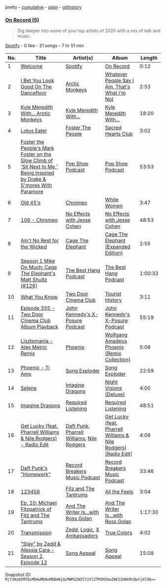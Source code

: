 pretty - [cumulative](/playlists/cumulative/37i9dQZF1EOpRGOH7Qce7F.md) - [plain](/playlists/plain/37i9dQZF1EOpRGOH7Qce7F) - [githistory](https://github.githistory.xyz/mackorone/spotify-playlist-archive/blob/main/playlists/plain/37i9dQZF1EOpRGOH7Qce7F)

### [On Record \(5\)](https://open.spotify.com/playlist/37i9dQZF1EOpRGOH7Qce7F)

> Dig deeper into some of your top artists of 2020 with a mix of talk and music.

[Spotify](https://open.spotify.com/user/spotify) - 0 like - 21 songs - 7 hr 51 min

| No. | Title | Artist(s) | Album | Length |
|---|---|---|---|---|
| 1 | [Welcome](https://open.spotify.com/track/5OyDrpEkADJhlSvnopHuQ8) | [Spotify](https://open.spotify.com/artist/5UUG83KSlqPhrBssrducWV) | [On Record](https://open.spotify.com/album/6Tja0wl37TsdQx2o6Ev5zH) | 0:12 |
| 2 | [I Bet You Look Good On The Dancefloor](https://open.spotify.com/track/29EkMZmUNz1WsuzaMtVo1i) | [Arctic Monkeys](https://open.spotify.com/artist/7Ln80lUS6He07XvHI8qqHH) | [Whatever People Say I Am, That's What I'm Not](https://open.spotify.com/album/0ndGMh4twJNzPpr5XtHTR2) | 2:53 |
| 3 | [Kyle Meredith With..\. Arctic Monkeys](https://open.spotify.com/episode/7vUm8xRxYYumefVxop2Rks) | [Kyle Meredith With...](https://open.spotify.com/show/4GiQLBlq0j0ZhZBwGL4bZI) | [Kyle Meredith With...](https://open.spotify.com/show/4GiQLBlq0j0ZhZBwGL4bZI) | 18:20 |
| 4 | [Lotus Eater](https://open.spotify.com/track/6ReKt5x6FVUXTMdWNC6GAQ) | [Foster The People](https://open.spotify.com/artist/7gP3bB2nilZXLfPHJhMdvc) | [Sacred Hearts Club](https://open.spotify.com/album/5lFvZh6pCTJzr9UStebyCF) | 3:02 |
| 5 | [Foster the People's Mark Foster on the Slow Climb of 'Sit Next to Me,' Being Inspired by Drake & S'mores With Paramore](https://open.spotify.com/episode/2n5PUhujQouWZer7kvJFQJ) | [Pop Shop Podcast](https://open.spotify.com/show/6Up21LReNRTrMTa6O3mkKJ) | [Pop Shop Podcast](https://open.spotify.com/show/6Up21LReNRTrMTa6O3mkKJ) | 53:53 |
| 6 | [Old 45's](https://open.spotify.com/track/3tynLfCMPGbkMKLm9p960T) | [Chromeo](https://open.spotify.com/artist/2mV8aJphiSHYJf43DxL7Gt) | [White Women](https://open.spotify.com/album/1rqJZhedmCFNbaoTRQz9Zj) | 3:47 |
| 7 | [106 \- Chromeo](https://open.spotify.com/episode/0k0crVRQr9dXtxYlEq1T0G) | [No Effects with Jesse Cohen](https://open.spotify.com/show/3iSgQtQ7nbcj1rWaOJo6I0) | [No Effects with Jesse Cohen](https://open.spotify.com/show/3iSgQtQ7nbcj1rWaOJo6I0) | 48:53 |
| 8 | [Ain't No Rest for the Wicked](https://open.spotify.com/track/3Pzh926pXggbMe2ZpXyMV7) | [Cage The Elephant](https://open.spotify.com/artist/26T3LtbuGT1Fu9m0eRq5X3) | [Cage The Elephant \(Expanded Edition\)](https://open.spotify.com/album/7H814Cg8HV0qpoMheYbhNn) | 2:55 |
| 9 | [Season 1 Mike On Much: Cage The Elephant's Matt Shultz \(\#126\)](https://open.spotify.com/episode/4QrJWtQ6bkJnaNkAcYRGsE) | [The Best Hang Podcast](https://open.spotify.com/show/5jZSR5YDg2WzSkvo5fFYO2) | [The Best Hang Podcast](https://open.spotify.com/show/5jZSR5YDg2WzSkvo5fFYO2) | 1:00:33 |
| 10 | [What You Know](https://open.spotify.com/track/3UjtIALeg72qmJiKPWBvM3) | [Two Door Cinema Club](https://open.spotify.com/artist/536BYVgOnRky0xjsPT96zl) | [Tourist History](https://open.spotify.com/album/0SD7kwnJEC2oDzQBKEHQnH) | 3:11 |
| 11 | [Episode 355 \- Two Door Cinema Club Album Playback](https://open.spotify.com/episode/0rbxZPLsusbsstm4ydtPAc) | [John Kennedy's X\-Posure Podcast](https://open.spotify.com/show/42W8B8jJy1adg4K1oNeXRp) | [John Kennedy's X\-Posure Podcast](https://open.spotify.com/show/42W8B8jJy1adg4K1oNeXRp) | 55:19 |
| 12 | [Lisztomania \- Alex Metric Remix](https://open.spotify.com/track/5AYNoX8mueqiClxumfzm3a) | [Phoenix](https://open.spotify.com/artist/1xU878Z1QtBldR7ru9owdU) | [Wolfgang Amadeus Phoenix \(Remix Collection\)](https://open.spotify.com/album/0DMW8W3NICQCWsBB2yYUTO) | 5:08 |
| 13 | [Phoenix \- Ti Amo](https://open.spotify.com/episode/2DpfPpC9ugjAwZjSAKogR5) | [Song Exploder](https://open.spotify.com/show/10lMwCjvzLCLwth2AW6cLG) | [Song Exploder](https://open.spotify.com/show/10lMwCjvzLCLwth2AW6cLG) | 22:59 |
| 14 | [Selene](https://open.spotify.com/track/2TaTzAv5PQxDbfjvS7KWXB) | [Imagine Dragons](https://open.spotify.com/artist/53XhwfbYqKCa1cC15pYq2q) | [Night Visions \(Deluxe\)](https://open.spotify.com/album/1rzDtYMpZDhRgKNigB467r) | 4:00 |
| 15 | [Imagine Dragons](https://open.spotify.com/episode/0Q9otOOEJ7bWK7BXxizDYb) | [Required Listening](https://open.spotify.com/show/0K61VdygfDhFn10tV1oA7E) | [Required Listening](https://open.spotify.com/show/0K61VdygfDhFn10tV1oA7E) | 48:51 |
| 16 | [Get Lucky \(feat\. Pharrell Williams & Nile Rodgers\) \- Radio Edit](https://open.spotify.com/track/2Foc5Q5nqNiosCNqttzHof) | [Daft Punk](https://open.spotify.com/artist/4tZwfgrHOc3mvqYlEYSvVi), [Pharrell Williams](https://open.spotify.com/artist/2RdwBSPQiwcmiDo9kixcl8), [Nile Rodgers](https://open.spotify.com/artist/3yDIp0kaq9EFKe07X1X2rz) | [Get Lucky \(feat\. Pharrell Williams & Nile Rodgers\) \[Radio Edit\]](https://open.spotify.com/album/2ePFIvZKMe8zefATp9ofFA) | 4:08 |
| 17 | [Daft Punk's "Homework"](https://open.spotify.com/episode/3vcYfM2CJmMaiTixf8Z1XV) | [Record Breakers Music Podcast](https://open.spotify.com/show/433rrlhNJ6fXn0mTo215Nb) | [Record Breakers Music Podcast](https://open.spotify.com/show/433rrlhNJ6fXn0mTo215Nb) | 33:46 |
| 18 | [123456](https://open.spotify.com/track/5O3nMjk8xL7n4TIh0tym4i) | [Fitz and The Tantrums](https://open.spotify.com/artist/4AcHt3JxKy59IX7JNNlZn4) | [All the Feels](https://open.spotify.com/album/73hQB56aBFJTHE9vshSCLg) | 3:04 |
| 19 | [Ep\. 10: Michael Fitzpatrick of Fitz and The Tantrums](https://open.spotify.com/episode/6zQ43IU3dpSLuYratnDkec) | [And The Writer Is...with Ross Golan](https://open.spotify.com/show/26gzyiPD2ix1VaO1fHDKCk) | [And The Writer Is...with Ross Golan](https://open.spotify.com/show/26gzyiPD2ix1VaO1fHDKCk) | 1:17:30 |
| 20 | [Transmission](https://open.spotify.com/track/1Bh8jtOXIBIRUUghbrwUTX) | [Zedd](https://open.spotify.com/artist/2qxJFvFYMEDqd7ui6kSAcq), [Logic](https://open.spotify.com/artist/4xRYI6VqpkE3UwrDrAZL8L), [X Ambassadors](https://open.spotify.com/artist/3NPpFNZtSTHheNBaWC82rB) | [True Colors](https://open.spotify.com/album/4jKdXIJckKh7la6xHuKwRT) | 4:02 |
| 21 | ["Stay" by Zedd & Alessia Cara \- Season 2, Episode 12](https://open.spotify.com/episode/3Ww8k5LSCDrL58ZkztHnoO) | [Song Appeal](https://open.spotify.com/show/5t8guRcPZceBH1klbj170z) | [Song Appeal](https://open.spotify.com/show/5t8guRcPZceBH1klbj170z) | 15:08 |

Snapshot ID: `MjY3NzQ5MTQsMDAwMDAwMDBmNjQzMWM2ZWZlYzVlZTM3M2UwZWE1ZmNkMzQwYjdlOQ==`
